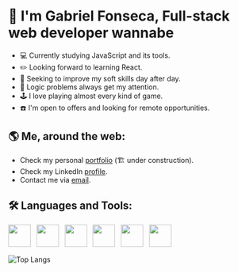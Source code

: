 # :wave: I'm Gabriel Fonseca, Full-stack web developer wannabe
- :computer: Currently studying JavaScript and its tools.
- :pencil2: Looking forward to learning React.
- :person_in_tuxedo: Seeking to improve my soft skills day after day.
- :eyes: Logic problems always get my attention.
- :joystick: I love playing almost every kind of game.
- :telephone: I'm open to offers and looking for remote opportunities.


## :earth_americas: Me, around the web:
- Check my personal [portfolio](https://github.com/Gopxfs?tab=repositories) (:building_construction: under construction).
- Check my LinkedIn [profile](https://www.linkedin.com/in/gabriel-fonseca-sales-8bb64b236/).
- Contact me via <a href="mailto:gopxfs@hotmail.com">email</a>.

## :hammer_and_wrench: Languages and Tools:
<img src="https://cdn.jsdelivr.net/gh/devicons/devicon/icons/html5/html5-original-wordmark.svg" height="45"> &nbsp; <img src="https://cdn.jsdelivr.net/gh/devicons/devicon/icons/css3/css3-original-wordmark.svg" height="45"> &nbsp; <img src="https://cdn.jsdelivr.net/gh/devicons/devicon/icons/sass/sass-original.svg" height="45"> &nbsp; <img src="https://cdn.jsdelivr.net/gh/devicons/devicon/icons/javascript/javascript-plain.svg" height="45"> &nbsp; <img src="https://cdn.jsdelivr.net/gh/devicons/devicon/icons/webpack/webpack-original.svg" height="45"> &nbsp; <img src="https://cdn.jsdelivr.net/gh/devicons/devicon/icons/git/git-plain-wordmark.svg" height="45" >










![Top Langs](https://github-readme-stats.vercel.app/api/top-langs/?username=gopxfs&theme=tokyonight)

